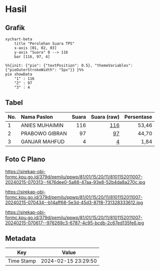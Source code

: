 # Hasil

## Grafik

```mermaid
xychart-beta
    title "Perolehan Suara TPS"
    x-axis [01, 02, 03]
    y-axis "Suara" 0 --> 116
    bar [116, 97, 4]
```

```mermaid
%%{init: {"pie": {"textPosition": 0.5}, "themeVariables": {"pieOuterStrokeWidth": "5px"}} }%%
pie showData
    "1" : 116
    "2" : 97
    "3" : 4
```

## Tabel

| No. | Nama Paslon    | Suara | Suara (raw) | Persentase |
|:--- |:-------------- | -----:| -----------:| ----------:|
| 1   | ANIES MUHAIMIN | 116   | [116][p-1]  | 53,46      |
| 2   | PRABOWO GIBRAN | 97    | [97][p-2]   | 44,70      |
| 3   | GANJAR MAHFUD  | 4     | [4][p-3]    | 1,84       |


[p-1]: https://github.com/gigit-pemilu/pemilu-2024-81-maluku/blob/main/pilpres/hitung-suara/sub/81-maluku/sub/01-maluku-tengah/sub/15-leihitu/sub/2011-hila/sub/007-tps/sub/paslon-1.txt
[p-2]: https://github.com/gigit-pemilu/pemilu-2024-81-maluku/blob/main/pilpres/hitung-suara/sub/81-maluku/sub/01-maluku-tengah/sub/15-leihitu/sub/2011-hila/sub/007-tps/sub/paslon-2.txt
[p-3]: https://github.com/gigit-pemilu/pemilu-2024-81-maluku/blob/main/pilpres/hitung-suara/sub/81-maluku/sub/01-maluku-tengah/sub/15-leihitu/sub/2011-hila/sub/007-tps/sub/paslon-3.txt

## Foto C Plano

https://sirekap-obj-formc.kpu.go.id/379d/pemilu/ppwp/81/01/15/20/11/8101152011007-20240215-070313--f476dee0-5a88-47aa-93e8-52b4da8a270c.jpg

https://sirekap-obj-formc.kpu.go.id/379d/pemilu/ppwp/81/01/15/20/11/8101152011007-20240215-070434--b14aff68-5e3d-45d3-87f8-731328333612.jpg

https://sirekap-obj-formc.kpu.go.id/379d/pemilu/ppwp/81/01/15/20/11/8101152011007-20240215-070617--976269c3-6787-4c95-bcdb-2c67ed135fe6.jpg


## Metadata

| Key        | Value               |
| ---------- | ------------------- |
| Time Stamp | 2024-02-15 23:29:50 |



